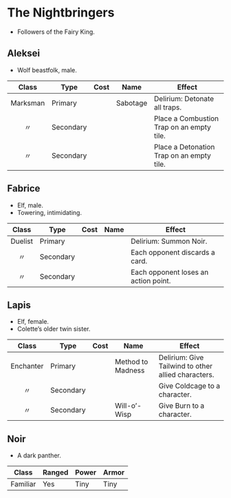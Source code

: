 # The Nightbringers

  - Followers of the Fairy King.

## Aleksei

  - Wolf beastfolk, male.

|  Class   | Type      | Cost | Name     | Effect                                    |
| :------: | --------- | :--: | -------- | ----------------------------------------- |
| Marksman | Primary   |      | Sabotage | Delirium: Detonate all traps.             |
|    〃     | Secondary |      |          | Place a Combustion Trap on an empty tile. |
|    〃     | Secondary |      |          | Place a Detonation Trap on an empty tile. |

## Fabrice

  - Elf, male.
  - Towering, intimidating.

|  Class  | Type      | Cost | Name | Effect                               |
| :-----: | --------- | :--: | ---- | ------------------------------------ |
| Duelist | Primary   |      |      | Delirium: Summon Noir.               |
|    〃    | Secondary |      |      | Each opponent discards a card.       |
|    〃    | Secondary |      |      | Each opponent loses an action point. |

## Lapis

  - Elf, female.
  - Colette’s older twin sister.

|   Class   | Type      | Cost | Name              | Effect                                              |
| :-------: | --------- | :--: | ----------------- | --------------------------------------------------- |
| Enchanter | Primary   |      | Method to Madness | Delirium: Give Tailwind to other allied characters. |
|     〃     | Secondary |      |                   | Give Coldcage to a character.                       |
|     〃     | Secondary |      | Will-o’-Wisp      | Give Burn to a character.                           |

## Noir

  - A dark panther.

|  Class   | Ranged | Power | Armor |
| :------: | ------ | ----- | ----- |
| Familiar | Yes    | Tiny  | Tiny  |
